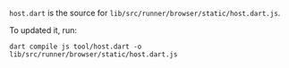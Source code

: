 `host.dart` is the source for `lib/src/runner/browser/static/host.dart.js`.

To updated it, run:

```console
dart compile js tool/host.dart -o lib/src/runner/browser/static/host.dart.js
```
